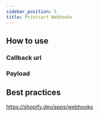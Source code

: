 ```yaml
---
sidebar_position: 5
title: Printcart Webhooks
---
```


## How to use

### Callback url

### Payload

## Best practices

https://shopify.dev/apps/webhooks